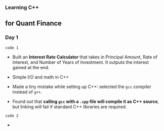 ### Learning C++
## for Quant Finance

### Day 1

`code 1`

- Built an **Interest Rate Calculator** that takes in Principal Amount, Rate of Interest, and Number of Years of Investment. It outputs the interest gained at the end. 

- Simple I/O and math in C++

- Made a tiny mistake while setting up C++: selected the `gcc` compiler instead of `g++`.

- Found out that **calling `gcc` with a `.cpp` file will compile it as C++ source**, but linking will fail if standard C++ libraries are required.

`code 2`

- 
